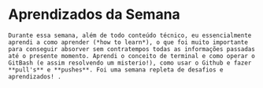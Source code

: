 # Aprendizados da Semana
    Durante essa semana, além de todo conteúdo técnico, eu essencialmente aprendi a como aprender (*how to learn*), o que foi muito importante para conseguir absorver sem contratempos todas as informações passadas até o presente momento. Aprendi o conceito de terminal e como operar o GitBash (e assim resolvendo um misterio!), como usar o Github e fazer **pull's** e **pushes**. Foi uma semana repleta de desafios e aprendizados! .